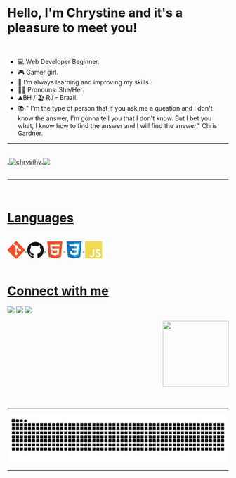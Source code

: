 <h1> Hello, I'm Chrystine and it's a pleasure to meet you! </h1>

<br>

- 💻 Web Developer Beginner.
- 🎮 Gamer girl.
- 🌱  I’m always learning and improving my skills .
- 👩🏻 Pronouns: She/Her.
- ⛰️BH / 🏖 RJ - Brazil.
- 📚 " I'm the type of person that if you ask me a question and I don't know the answer, I'm gonna tell you that I don't know. But I bet you what, I know how to find the answer and I will find the answer." Chris Gardner.

<hr>
<br>
 <div>
  <a href="https://github.com/chryshty">
&nbsp;<img align="center" src="https://github-readme-stats.vercel.app/api?username=chrysthy&show_icons=true&theme=dracula"" alt="chrysthy" />

<img align="center" height="150em" src="https://github-readme-stats.vercel.app/api/top-langs/?username=chrysthy&layout=compact&langs_count=16&theme=dracula"/>

</div>
 <br>
<hr>

<br>
<h1> Languages </h1>

<div style="display: inline_block"><br>
  <img align="center" alt="Chrysthy-Git" height="40" width="40" src="https://raw.githubusercontent.com/devicons/devicon/master/icons/git/git-original.svg">
  <img align="center" alt="Chrysthy-Github" height="40" width="40" src="https://raw.githubusercontent.com/devicons/devicon/master/icons/github/github-original.svg">
  <img align="center" alt="Chrysthy-HTML" height="40" width="40" src="https://raw.githubusercontent.com/devicons/devicon/master/icons/html5/html5-original.svg">
  <img align="center" alt="Chrysthy-CSS" height="40" width="40" src="https://raw.githubusercontent.com/devicons/devicon/master/icons/css3/css3-original.svg">
  <img align="center" alt="Chrysthy-Js" height="40" width="40" src="https://raw.githubusercontent.com/devicons/devicon/master/icons/javascript/javascript-plain.svg">
  

</div>


<br>
<h1> Connect with me </h1>

<div> 
 
  <a href="https://www.instagram.com/chrysthy.martins/" target="_blank"><img src="https://img.shields.io/badge/-Instagram-%23E4405F?style=for-the-badge&logo=instagram&logoColor=white" target="_blank"></a>
   <a href="https://www.linkedin.com/in/chrystine-martins-965a261b3" target="_blank"><img src="https://img.shields.io/badge/-LinkedIn-%230077B5?style=for-the-badge&logo=linkedin&logoColor=white" target="_blank"></a> 
    <a href = "mailto:chrystine.martins@outlook.com"><img src="https://img.shields.io/badge/-Gmail-%23333?style=for-the-badge&logo=gmail&logoColor=white" target="_blank"></a>  
 
  
 <p align="right"><img height="150" width="150" src="https://user-images.githubusercontent.com/126017173/230391904-dade60ab-7f71-4edf-bbad-a6bc4b604546.png" > </p>
 
 <br>
 <hr>

  
 ![Snake animation](https://github.com/chrysthy/chrysthy/blob/output/github-contribution-grid-snake.svg)
   
 
  </div>
   
   <hr>
 
 

 
